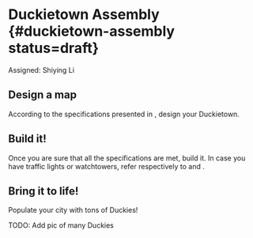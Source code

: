 # Duckietown Assembly {#duckietown-assembly status=draft}

Assigned: Shiying Li

## Design a map

According to the specifications presented in [](#duckietown-specs), design your Duckietown.

## Build it!

Once you are sure that all the specifications are met, build it. In case you have traffic lights or watchtowers, refer respectively to [](#traffic-light-assembly) and [](#auto-localization-hardware).

## Bring it to life!

Populate your city with tons of Duckies!

TODO: Add pic of many Duckies
